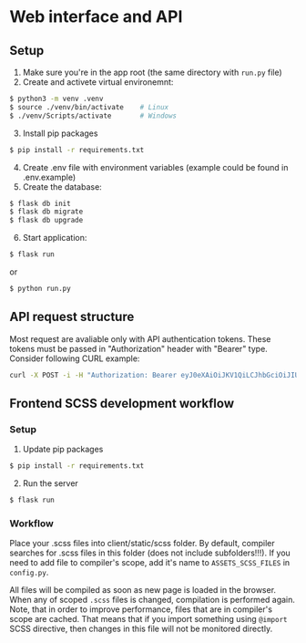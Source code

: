 # Web interface and API
## Setup
1. Make sure you're in the app root (the same directory with ```run.py``` file)
2. Create and activete virtual environemnt:
```bash
$ python3 -m venv .venv
$ source ./venv/bin/activate    # Linux
$ ./venv/Scripts/activate       # Windows
```
3. Install pip packages
```bash
$ pip install -r requirements.txt
```
4. Create .env file with environment variables (example could be found in .env.example)
5. Create the database:
```bash
$ flask db init
$ flask db migrate
$ flask db upgrade
```
6. Start application:
```bash
$ flask run
``` 
or 
```bash
$ python run.py
```

## API request structure
Most request are avaliable only with API authentication tokens. These tokens
must be passed in "Authorization" header with "Bearer" type. Consider following
CURL example:
```bash
curl -X POST -i -H "Authorization: Bearer eyJ0eXAiOiJKV1QiLCJhbGciOiJIUzI1NiJ9.eyJrZXkiOiJITnJpZFFDWFVFQm9pV3h3QXJNZVlVdHhOZHRZa1ZJbCIsImV4cCI6MTY0OTk1MTE0OH0.Y4wNi4TkcGzLY-q7pTg6Au_tXQMeOXoN0psshC8cFso" http://127.0.0.1:5000/api/whoami
```

## Frontend SCSS development workflow
### Setup
1. Update pip packages
```bash
$ pip install -r requirements.txt
```
2. Run the server
```bash
$ flask run
```

### Workflow
Place your .scss files into client/static/scss folder. By default, compiler
searches for .scss files in this folder (does not include subfolders!!!). If
you need to add file to compiler's scope, add it's name to `ASSETS_SCSS_FILES`
in `config.py`.

All files will be compiled as soon as new page is loaded in the browser. When
any of scoped `.scss` files is changed, compilation is performed again. Note,
that in order to improve performance, files that are in compiler's scope are
cached. That means that if you import something using `@import` SCSS directive,
then changes in this file will not be monitored directly.
